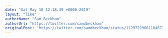 ```yaml
---
date: "Sat May 18 12:18:39 +0000 2019"
layout: "like"
authorName: "Sam Beckham"
authorUrl: "https://twitter.com/samdbeckham"
originalPost: "https://twitter.com/samdbeckham/status/1129722966118457344"
---
```

